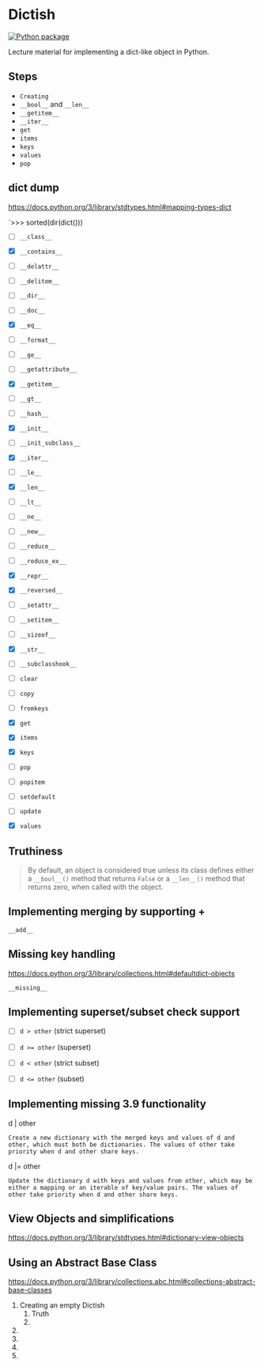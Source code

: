 # Dictish

[![Python package](https://github.com/DevL/dictish/actions/workflows/python-package.yml/badge.svg)](https://github.com/DevL/dictish/actions/workflows/python-package.yml)

Lecture material for implementing a dict-like object in Python.

## Steps

* `Creating`
* `__bool__` and `__len__`
* `__getitem__`
* `__iter__`
* `get`
* `items`
* `keys`
* `values`
* `pop`


## dict dump

https://docs.python.org/3/library/stdtypes.html#mapping-types-dict

`>>> sorted(dir(dict()))

- [ ] `__class__`
- [x] `__contains__`
- [ ] `__delattr__`
- [ ] `__delitem__`
- [ ] `__dir__`
- [ ] `__doc__`
- [x] `__eq__`
- [ ] `__format__`
- [ ] `__ge__`
- [ ] `__getattribute__`
- [x] `__getitem__`
- [ ] `__gt__`
- [ ] `__hash__`
- [x] `__init__`
- [ ] `__init_subclass__`
- [x] `__iter__`
- [ ] `__le__`
- [x] `__len__`
- [ ] `__lt__`
- [ ] `__ne__`
- [ ] `__new__`
- [ ] `__reduce__`
- [ ] `__reduce_ex__`
- [x] `__repr__`
- [x] `__reversed__`
- [ ] `__setattr__`
- [ ] `__setitem__`
- [ ] `__sizeof__`
- [x] `__str__`
- [ ] `__subclasshook__`
- [ ] `clear`
- [ ] `copy`
- [ ] `fromkeys`
- [x] `get`
- [x] `items`
- [x] `keys`
- [ ] `pop`
- [ ] `popitem`
- [ ] `setdefault`
- [ ] `update`
- [x] `values`



## Truthiness

> By default, an object is considered true unless its class defines either a `__bool__()` method
> that returns `False` or a `__len__()` method that returns zero, when called with the object.


## Implementing merging by supporting +

`__add__`

## Missing key handling

https://docs.python.org/3/library/collections.html#defaultdict-objects

`__missing__`

## Implementing superset/subset check support

- [ ] `d > other` (strict superset)
- [ ] `d >= other` (superset)
- [ ] `d < other` (strict subset)
- [ ] `d <= other` (subset)


## Implementing missing 3.9 functionality


d | other

    Create a new dictionary with the merged keys and values of d and other, which must both be dictionaries. The values of other take priority when d and other share keys.

d |= other

    Update the dictionary d with keys and values from other, which may be either a mapping or an iterable of key/value pairs. The values of other take priority when d and other share keys.

## View Objects and simplifications

https://docs.python.org/3/library/stdtypes.html#dictionary-view-objects


## Using an Abstract Base Class

https://docs.python.org/3/library/collections.abc.html#collections-abstract-base-classes

1. Creating an empty Dictish
    1. Truth
    2.
2.
3.
4.
5.
